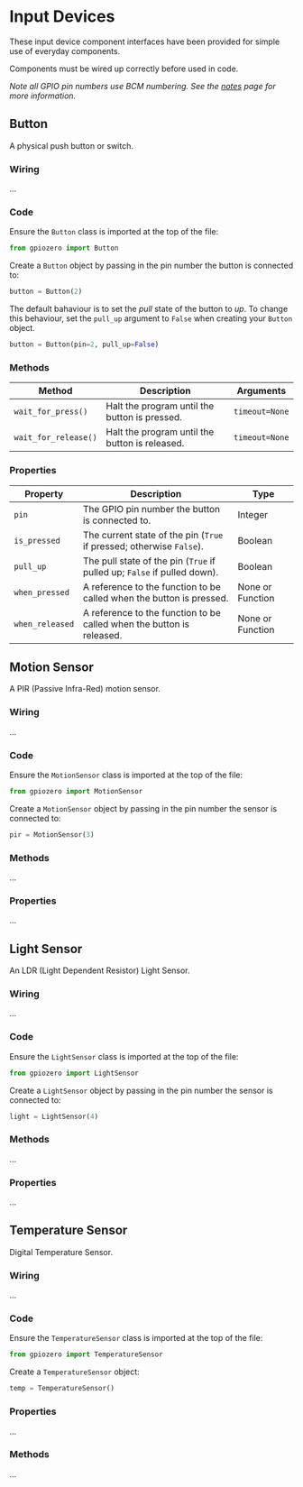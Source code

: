 # Input Devices

These input device component interfaces have been provided for simple use of everyday components.

Components must be wired up correctly before used in code.

*Note all GPIO pin numbers use BCM numbering. See the [notes](notes.md) page for more information.*

## Button

A physical push button or switch.

### Wiring

...

### Code

Ensure the `Button` class is imported at the top of the file:

```python
from gpiozero import Button
```

Create a `Button` object by passing in the pin number the button is connected to:

```python
button = Button(2)
```

The default bahaviour is to set the *pull* state of the button to *up*. To change this behaviour, set the `pull_up` argument to `False` when creating your `Button` object.

```python
button = Button(pin=2, pull_up=False)
```

### Methods

| Method | Description | Arguments |
| ------ | ----------- | --------- |
| `wait_for_press()` | Halt the program until the button is pressed. | `timeout=None` |
| `wait_for_release()` | Halt the program until the button is released. | `timeout=None` |

### Properties

| Property | Description | Type |
| -------- | ----------- | ---- |
| `pin`    | The GPIO pin number the button is connected to. | Integer |
| `is_pressed` | The current state of the pin (`True` if pressed; otherwise `False`). | Boolean |
| `pull_up` | The pull state of the pin (`True` if pulled up; `False` if pulled down). | Boolean |
| `when_pressed` | A reference to the function to be called when the button is pressed. | None or Function |
| `when_released` | A reference to the function to be called when the button is released. | None or Function |

## Motion Sensor

A PIR (Passive Infra-Red) motion sensor.

### Wiring

...

### Code

Ensure the `MotionSensor` class is imported at the top of the file:

```python
from gpiozero import MotionSensor
```

Create a `MotionSensor` object by passing in the pin number the sensor is connected to:

```python
pir = MotionSensor(3)
```

### Methods

...

### Properties

...

## Light Sensor

An LDR (Light Dependent Resistor) Light Sensor.

### Wiring

...

### Code

Ensure the `LightSensor` class is imported at the top of the file:

```python
from gpiozero import LightSensor
```

Create a `LightSensor` object by passing in the pin number the sensor is connected to:

```python
light = LightSensor(4)
```

### Methods

...

### Properties

...

## Temperature Sensor

Digital Temperature Sensor.

### Wiring

...

### Code

Ensure the `TemperatureSensor` class is imported at the top of the file:

```python
from gpiozero import TemperatureSensor
```

Create a `TemperatureSensor` object:

```python
temp = TemperatureSensor()
```

### Properties

...

### Methods

...
